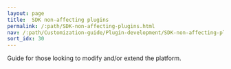 ```yaml
---
layout: page
title:  SDK non-affecting plugins
permalink: /:path/SDK-non-affecting-plugins.html
nav: /:path/Customization-guide/Plugin-development/SDK-non-affecting-plugins
sort_idx: 30
---
```


Guide for those looking to modify and/or extend the platform.